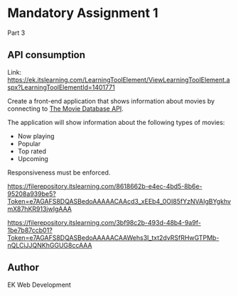 # Mandatory Assignment 1
Part 3

## API consumption
Link: https://ek.itslearning.com/LearningToolElement/ViewLearningToolElement.aspx?LearningToolElementId=1401771

Create a front-end application that shows information about movies by connecting to [The Movie Database API](https://developer.themoviedb.org/docs/getting-started).

The application will show information about the following types of movies:

- Now playing
- Popular
- Top rated
- Upcoming

Responsiveness must be enforced.

https://filerepository.itslearning.com/8618662b-e4ec-4bd5-8b6e-95208a939be5?Token=e7AGAFS8DQASBedoAAAAACAAcd3_xEEb4_0OI85fYzNVAIgBYgkhvmX87hKR913jwIgAAA


https://filerepository.itslearning.com/3bf98c2b-493d-48b4-9a9f-1be7b87ccb01?Token=e7AGAFS8DQASBedoAAAAACAAWehs3I_txt2dvRSfRHwGTPMb-nQLCiJJQNKhGGUG8ccAAA

## Author
EK Web Development



